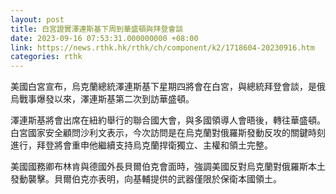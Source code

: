 ```yaml
---
layout: post
title: 白宮證實澤連斯基下周到華盛頓與拜登會談
date: 2023-09-16 07:53:31.000000000 +08:00
link: https://news.rthk.hk/rthk/ch/component/k2/1718604-20230916.htm
categories: rthk
---
```


美國白宮宣布，烏克蘭總統澤連斯基下星期四將會在白宮，與總統拜登會談，是俄烏戰事爆發以來，澤連斯基第二次到訪華盛頓。

澤連斯基將會出席在紐約舉行的聯合國大會，與多國領導人會晤後，轉往華盛頓。白宮國家安全顧問沙利文表示，今次訪問是在烏克蘭對俄羅斯發動反攻的關鍵時刻進行，拜登將會重申他繼續支持烏克蘭捍衛獨立、主權和領土完整。

美國國務卿布林肯與德國外長貝爾伯克會面時，強調美國反對烏克蘭對俄羅斯本土發動襲擊。貝爾伯克亦表明，向基輔提供的武器僅限於保衛本國領土。
